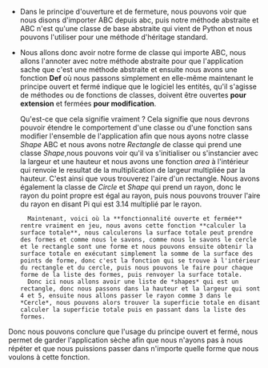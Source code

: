 - Dans le principe d'ouverture et de fermeture, nous pouvons voir que nous disons d'importer ABC depuis abc, puis notre méthode abstraite et ABC n'est qu'une classe de base abstraite qui vient de Python et nous pouvons l'utiliser pour une méthode d'héritage standard.

- Nous allons donc avoir notre forme de classe qui importe ABC, nous allons l'annoter avec notre méthode abstraite pour que l'application sache que c'est une méthode abstraite et ensuite nous avons une fonction **Def** où nous passons simplement en elle-même maintenant le principe ouvert et fermé indique que le logiciel les entités, qu'il s'agisse de méthodes ou de fonctions de classes, doivent être ouvertes **pour extension** et fermées **pour modification**.

    Qu'est-ce que cela signifie vraiment ? 
        Cela signifie que nous devrons pouvoir étendre le comportement d'une classe ou d'une fonction sans modifier l'ensemble de l'application afin que nous ayons notre classe *Shape* ABC et nous avons notre *Rectangle* de classe qui prend une classe *Shape*,nous pouvons voir qu'il va s'initialiser ou s'instancier avec la largeur et une hauteur et nous avons une fonction *area* à l'intérieur qui renvoie le resultat de la multiplication de largeur multipliée par la hauteur. C'est ainsi que vous trouverez l'aire d'un rectangle. Nous avons également la classe de *Circle* et *Shape* qui prend un rayon, donc le rayon du point propre est égal au rayon, puis nous pouvons trouver l'aire du rayon en disant Pi qui est 3.14 multiplié par le rayon. 
        
        Maintenant, voici où la **fonctionnalité ouverte et fermée** rentre vraiment en jeu, nous avons cette fonction **calculer la surface totale**, nous calculerons la surface totale peut prendre des formes et comme nous le savons, comme nous le savons le cercle et le rectangle sont une forme et nous pouvons ensuite obtenir la surface totale en exécutant simplement la somme de la surface des points de forme, donc c'est la fonction qui se trouve à l'intérieur du rectangle et du cercle, puis nous pouvons le faire pour chaque forme de la liste des formes, puis renvoyer la surface totale. 
        Donc ici nous allons avoir une liste de *shapes* qui est un rectangle, donc nous passons dans la hauteur et la largeur qui sont 4 et 5, ensuite nous allons passer le rayon comme 3 dans le *Cercle*, nous pouvons alors trouver la superficie totale en disant calculer la superficie totale puis en passant dans la liste des formes.

Donc nous pouvons conclure que l'usage du principe ouvert et fermé, nous permet de garder l'application sèche afin que nous n'ayons pas à nous répéter et que nous puissions passer dans n'importe quelle forme que nous voulons à cette fonction.